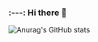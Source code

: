 
### :---: Hi there 👋

![Anurag's GitHub stats](https://github-readme-stats.vercel.app/api?username=hwangjunhong&theme=radical&show_icons=true)




